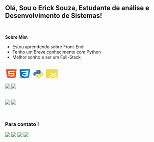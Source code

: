 ## Olá, Sou o Erick Souza, Estudante de análise e Desenvolvimento de Sistemas!
<br />

**Sobre Mim**

- Estou aprendendo sobre Front-End
- Tenho um Breve conhecimento com Python
- Melhor sonho é ser um Full-Stack

<div style="display: inline_block"><br>
  <img align="center" alt="Erick -HTML" height="30" width="40" src="https://raw.githubusercontent.com/devicons/devicon/master/icons/html5/html5-original.svg">
  <img align="center" alt="Erick-CSS" height="30" width="40" src="https://raw.githubusercontent.com/devicons/devicon/master/icons/css3/css3-original.svg">
  <img align="center" alt="Erick-Python" height="30" width="40" src="https://raw.githubusercontent.com/devicons/devicon/master/icons/python/python-original.svg">
  <img align="center" alt="Erick-Js" height="30" width="40" src="https://raw.githubusercontent.com/devicons/devicon/master/icons/javascript/javascript-plain.svg">
</div>

<br />

<div>
   <a href="https://github.com/ErickszDEV">
   <img height="165em" src="https://github-readme-stats.vercel.app/api?username=ErickszDEV&show_icons=true&theme=radical&include_all_commits=true&count_private=true"/>
   <img height="165em" src="https://github-readme-stats.vercel.app/api/top-langs/?username=ErickszDEV&layout=compact&langs_count=6&theme=radical"/>
</div>
     
 <br />
     
<a href="https://github.com/ErickszDEV/LandingPage-CocaCola"><img align="center" src="https://github-readme-stats.vercel.app/api/pin/?username=ErickszDEV&repo=LandingPage-CocaCola&theme=buefy"/></a>
<a href="https://github.com/ErickszDEV/IMC-Interface-Grafica"><img align="center" src="https://github-readme-stats.vercel.app/api/pin/?username=ErickszDEV&repo=IMC-Interface-Grafica&theme=buefy"/></a>

<br />

### Para contato !
 
<div> 
  <a href="https://instagram.com/suxpeit0_dev" target="_blank"><img src="https://img.shields.io/badge/-Instagram-%23E4405F?style=for-the-badge&logo=instagram&logoColor=white" target="_blank"></a>
  <a href = "mailto:ericksouzadeveloper@yahoo.com" target="_blank"><img src="https://img.shields.io/badge/Gmail-D14836?style=for-the-badge&logo=gmail&logoColor=white" target="_blank"></a>
  <a href="https://www.linkedin.com/in/ericksouza-dev" target="_blank"><img src="https://img.shields.io/badge/LinkedIn-0077B5?style=for-the-badge&logo=linkedin&logoColor=white" target="_blank"></a>
  <a href="" target="_blank"><img src="https://img.shields.io/badge/website-000000?style=for-the-badge&logo=About.me&logoColor=white" target="_blank"></a>
</div>

